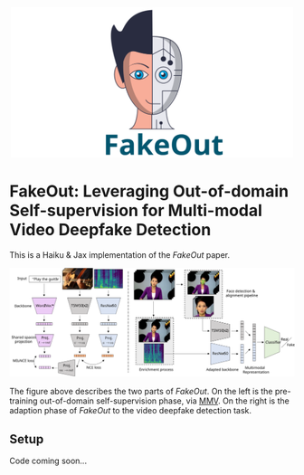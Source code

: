 <div align="center">
<img src="images/fakeout_logo.svg" alt="logo" width=500></img>
</div>

<!-- # FakeOut -->
# FakeOut: Leveraging Out-of-domain Self-supervision for Multi-modal Video Deepfake Detection

This is a Haiku & Jax implementation of the <i>FakeOut</i> paper.

<p> 
</p>
<div align="center">
<img src="images/Architecture.svg" alt="architecture"></img>
</div>
<p> 
</p>

The figure above describes the two parts of <i>FakeOut</i>. On the left is the pre-training out-of-domain self-supervision phase, via [MMV](https://vitalab.github.io/article/2022/04/14/MultiModalVersatileNetworks.html). On the right is the adaption phase of <i>FakeOut</i> to the video deepfake detection task.

## Setup

Code coming soon...
